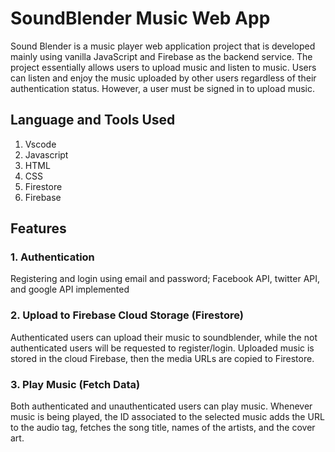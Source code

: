 # SoundBlender Music Web App

Sound Blender is a music player web application project that is developed mainly using vanilla JavaScript and Firebase as the backend service.
The project essentially allows users to upload music and listen to music. 
Users can listen and enjoy the music uploaded by other users regardless of their authentication status. However, a user must be signed in to upload music.

## Language and Tools Used
1. Vscode
2. Javascript 
3. HTML
4. CSS
5. Firestore 
6. Firebase

## Features
### 1. Authentication 
Registering and login using email and password; Facebook API, twitter API, and google API implemented

### 2. Upload to Firebase Cloud Storage (Firestore)
Authenticated users can upload their music to soundblender, while the not authenticated users will be requested to register/login.
Uploaded music is stored in the cloud  Firebase, then the media URLs are copied to Firestore.

### 3. Play Music (Fetch Data)
Both authenticated and unauthenticated users can play music.
Whenever music is being played, the ID associated to the selected music adds the URL to the audio tag, fetches the song title, names of the artists, and the cover art.
